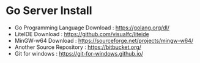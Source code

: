 # Go Server Install

- Go Programming Language Download : https://golang.org/dl/
- LiteIDE Download : https://github.com/visualfc/liteide
- MinGW-w64 Download : https://sourceforge.net/projects/mingw-w64/
- Another Source Repository : https://bitbucket.org/
- Git for windows : https://git-for-windows.github.io/

